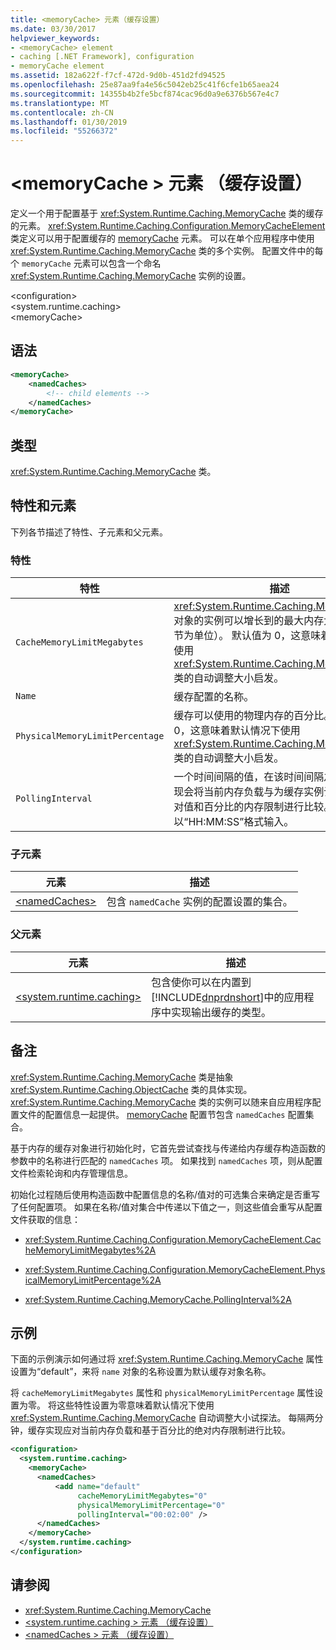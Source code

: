 ```yaml
---
title: <memoryCache> 元素（缓存设置）
ms.date: 03/30/2017
helpviewer_keywords:
- <memoryCache> element
- caching [.NET Framework], configuration
- memoryCache element
ms.assetid: 182a622f-f7cf-472d-9d0b-451d2fd94525
ms.openlocfilehash: 25e87aa9fa4e56c5042eb25c41f6cfe1b65aea24
ms.sourcegitcommit: 14355b4b2fe5bcf874cac96d0a9e6376b567e4c7
ms.translationtype: MT
ms.contentlocale: zh-CN
ms.lasthandoff: 01/30/2019
ms.locfileid: "55266372"
---
```

# <a name="memorycache-element-cache-settings"></a>\<memoryCache > 元素 （缓存设置）
定义一个用于配置基于 <xref:System.Runtime.Caching.MemoryCache> 类的缓存的元素。 <xref:System.Runtime.Caching.Configuration.MemoryCacheElement> 类定义可以用于配置缓存的 [memoryCache](../../../../../docs/framework/configure-apps/file-schema/runtime/memorycache-element-cache-settings.md) 元素。 可以在单个应用程序中使用 <xref:System.Runtime.Caching.MemoryCache> 类的多个实例。 配置文件中的每个 `memoryCache` 元素可以包含一个命名 <xref:System.Runtime.Caching.MemoryCache> 实例的设置。  
  
 \<configuration>  
\<system.runtime.caching>  
\<memoryCache>  
  
## <a name="syntax"></a>语法  
  
```xml  
<memoryCache>   
    <namedCaches>  
        <!-- child elements -->  
    </namedCaches>   
</memoryCache>  
```  
  
## <a name="type"></a>类型  
 <xref:System.Runtime.Caching.MemoryCache> 类。  
  
## <a name="attributes-and-elements"></a>特性和元素  
 下列各节描述了特性、子元素和父元素。  
  
### <a name="attributes"></a>特性  
  
|特性|描述|  
|---------------|-----------------|  
|`CacheMemoryLimitMegabytes`|<xref:System.Runtime.Caching.MemoryCache> 对象的实例可以增长到的最大内存大小（以兆字节为单位）。 默认值为 0，这意味着默认情况下使用 <xref:System.Runtime.Caching.MemoryCache> 类的自动调整大小启发。|  
|`Name`|缓存配置的名称。|  
|`PhysicalMemoryLimitPercentage`|缓存可以使用的物理内存的百分比。 默认值为 0，这意味着默认情况下使用 <xref:System.Runtime.Caching.MemoryCache> 类的自动调整大小启发。|  
|`PollingInterval`|一个时间间隔的值，在该时间间隔之后，缓存实现会将当前内存负载与为缓存实例设置的基于绝对值和百分比的内存限制进行比较。 该值以“HH:MM:SS”格式输入。|  
  
### <a name="child-elements"></a>子元素  
  
|元素|描述|  
|-------------|-----------------|  
|[\<namedCaches>](../../../../../docs/framework/configure-apps/file-schema/runtime/namedcaches-element-cache-settings.md)|包含 `namedCache` 实例的配置设置的集合。|  
  
### <a name="parent-elements"></a>父元素  
  
|元素|描述|  
|-------------|-----------------|  
|[\<system.runtime.caching>](../../../../../docs/framework/configure-apps/file-schema/runtime/system-runtime-caching-element-cache-settings.md)|包含使你可以在内置到 [!INCLUDE[dnprdnshort](../../../../../includes/dnprdnshort-md.md)]中的应用程序中实现输出缓存的类型。|  
  
## <a name="remarks"></a>备注  
 <xref:System.Runtime.Caching.MemoryCache> 类是抽象 <xref:System.Runtime.Caching.ObjectCache> 类的具体实现。 <xref:System.Runtime.Caching.MemoryCache> 类的实例可以随来自应用程序配置文件的配置信息一起提供。 [memoryCache](../../../../../docs/framework/configure-apps/file-schema/runtime/memorycache-element-cache-settings.md) 配置节包含 `namedCaches` 配置集合。  
  
 基于内存的缓存对象进行初始化时，它首先尝试查找与传递给内存缓存构造函数的参数中的名称进行匹配的 `namedCaches` 项。 如果找到 `namedCaches` 项，则从配置文件检索轮询和内存管理信息。  
  
 初始化过程随后使用构造函数中配置信息的名称/值对的可选集合来确定是否重写了任何配置项。 如果在名称/值对集合中传递以下值之一，则这些值会重写从配置文件获取的信息：  
  
-   <xref:System.Runtime.Caching.Configuration.MemoryCacheElement.CacheMemoryLimitMegabytes%2A>  
  
-   <xref:System.Runtime.Caching.Configuration.MemoryCacheElement.PhysicalMemoryLimitPercentage%2A>  
  
-   <xref:System.Runtime.Caching.MemoryCache.PollingInterval%2A>  
  
## <a name="example"></a>示例  
 下面的示例演示如何通过将 <xref:System.Runtime.Caching.MemoryCache> 属性设置为“default”，来将 `name` 对象的名称设置为默认缓存对象名称。  
  
 将 `cacheMemoryLimitMegabytes` 属性和 `physicalMemoryLimitPercentage` 属性设置为零。 将这些特性设置为零意味着默认情况下使用 <xref:System.Runtime.Caching.MemoryCache> 自动调整大小试探法。 每隔两分钟，缓存实现应对当前内存负载和基于百分比的绝对内存限制进行比较。  
  
```xml  
<configuration>  
  <system.runtime.caching>  
    <memoryCache>  
      <namedCaches>  
          <add name="default"   
               cacheMemoryLimitMegabytes="0"   
               physicalMemoryLimitPercentage="0"  
               pollingInterval="00:02:00" />  
      </namedCaches>  
    </memoryCache>  
  </system.runtime.caching>  
</configuration>  
```  
  
## <a name="see-also"></a>请参阅
- <xref:System.Runtime.Caching.MemoryCache>
- [\<system.runtime.caching > 元素 （缓存设置）](../../../../../docs/framework/configure-apps/file-schema/runtime/system-runtime-caching-element-cache-settings.md)
- [\<namedCaches > 元素 （缓存设置）](../../../../../docs/framework/configure-apps/file-schema/runtime/namedcaches-element-cache-settings.md)
